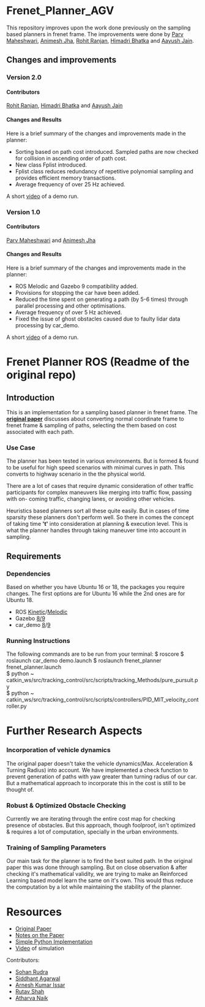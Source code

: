 # Frenet_Planner_AGV
This repository improves upon the work done previously on the sampling based planners in frenet frame. The improvements were done by [Parv Maheshwari](https://github.com/Parv-Maheshwari), [Animesh Jha](https://github.com/anime-sh), [Rohit Ranjan](https://github.com/thefurorjuror), [Himadri Bhatka](https://github.com/sirmisscriesalot) and [Aayush Jain](https://github.com/Aayush-Jain01).

## Changes and improvements
### Version 2.0 
#### Contributors
[Rohit Ranjan](https://github.com/thefurorjuror), [Himadri Bhatka](https://github.com/sirmisscriesalot) and [Aayush Jain](https://github.com/Aayush-Jain01)
#### Changes and Results
Here is a brief summary of the changes and improvements made in the planner:
* Sorting based on path cost introduced. Sampled paths are now checked for collision in ascending order of path cost.
* New class Fplist introduced.
* Fplist class reduces redundancy of repetitive polynomial sampling and provides efficient memory transactions.   
* Average frequency of over 25 Hz achieved.

A short [video](https://youtu.be/8txINQdnBJU) of a demo run.
### Version 1.0 
#### Contributors
[Parv Maheshwari](https://github.com/Parv-Maheshwari) and [Animesh Jha](https://github.com/anime-sh)
#### Changes and Results
Here is a brief summary of the changes and improvements made in the planner:
* ROS Melodic and Gazebo 9 compatibility added.
* Provisions for stopping the car have been added.
* Reduced the time spent on generating a path (by 5-6 times) through parallel processing and other optimisations.
* Average frequency of over 5 Hz achieved.
* Fixed the issue of ghost obstacles caused due to faulty lidar data processing by car_demo.

A short [video](https://youtu.be/BPBGQtXIR2Q) of a demo run.  
# Frenet Planner ROS (Readme of the original repo)

## Introduction
This is an implementation for a sampling based planner in frenet frame. 
The [**original paper**](https://www.researchgate.net/publication/224156269_Optimal_Trajectory_Generation_for_Dynamic_Street_Scenarios_in_a_Frenet_Frame) discusses about converting normal coordinate frame to frenet frame & sampling of paths, selecting the them based on cost associated with each path. 

### Use Case
The planner has been tested in various environments. But is formed & found to be useful for high speed scenarios with minimal curves in path. This converts to highway scenario in the the physical world.

There are a lot of cases that require dynamic consideration of other traffic participants for complex maneuvers like merging into traffic flow, passing with on-
coming traffic, changing lanes, or avoiding other vehicles. 

Heuristics based planners sort all these quite easily. But in cases of time sparsity these planners don't perform well. So there in comes the concept of taking time **'t'** into consideration at planning & execution level. This is what the planner handles through taking maneuver time into account in sampling.  

## Requirements
### Dependencies 
 Based on whether you have Ubuntu 16 or 18, the packages you require changes. The first options are for Ubuntu 16 while the 2nd ones are for Ubuntu 18.
- ROS [Kinetic](http://wiki.ros.org/kinetic/Installation/Ubuntu)/[Melodic](http://wiki.ros.org/melodic/Installation/Ubuntu)
 - Gazebo [8/9](https://medium.com/@abhiksingla10/setting-up-ros-kinetic-and-gazebo-8-or-9-70f2231af21a)
 - car_demo [8](https://drive.google.com/open?id=1c7gM1AfW6i5L6ZNBFWT8nnvKydPoz3C-)/[9](https://github.com/osrf/car_demo)

### Running Instructions
The following commands are to be run from your terminal:
    $ roscore
    $ roslaunch car_demo demo.launch
    $ roslaunch frenet_planner frenet_planner.launch   
    $ python ~ catkin_ws/src/tracking_control/src/scripts/tracking_Methods/pure_pursuit.py  
    $ python ~ catkin_ws/src/tracking_control/src/scripts/controllers/PID_MIT_velocity_controller.py

# Further Research Aspects
### Incorporation of vehicle dynamics 
The original paper doesn't take the vehicle dynamics(Max. Acceleration & Turning Radius) into account. We have implemented a check function to prevent generation of paths with yaw greater than turning radius of our car. But a mathematical approach to incorporate this in the cost is still to be thought of.
### Robust & Optimized Obstacle Checking
Currently we are iterating through the entire cost map for checking presence of obstacles. But this approach, though foolproof, isn't optimized & requires a lot of computation, specially in the urban environments.
### Training of Sampling Parameters
Our main task for the planner is to find the best suited path. In the original paper this was done through sampling. But on close observation & after checking it's mathematical validity, we are trying to make an Reinforced Learning based model learn the same on it's own. This would thus reduce the computation by a lot while maintaining the stability of the planner.  
# Resources
- [Original Paper](https://www.researchgate.net/publication/224156269_Optimal_Trajectory_Generation_for_Dynamic_Street_Scenarios_in_a_Frenet_Frame) 
- [Notes on the Paper](https://drive.google.com/file/d/1ZkUTlOpAZ7df4IcZ8Ny91uF-eHg1mh4t/view?usp=sharing)
- [Simple Python Implementation](https://github.com/AtsushiSakai/PythonRobotics/tree/master/PathPlanning/FrenetOptimalTrajectory)
- [Video](https://youtu.be/sv6ST721SI4) of simulation

Contributors:
- [Sohan Rudra](https://github.com/rudrasohan)
- [Siddhant Agarwal](https://github.com/agarwalsiddhant10)
- [Arnesh Kumar Issar](https://github.com/thefatbandit)
- [Rutav Shah](https://github.com/ShahRutav)
- [Atharva Naik](https://github.com/atharva-naik)
